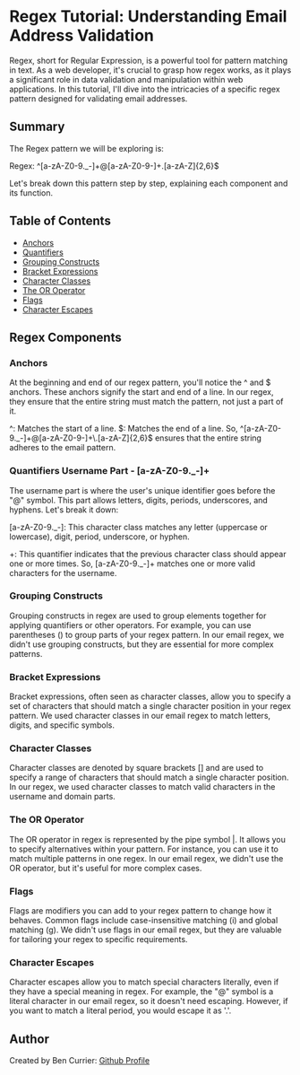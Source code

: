 # Regex Tutorial: Understanding Email Address Validation

Regex, short for Regular Expression, is a powerful tool for pattern matching in text. As a web developer, it's crucial to grasp how regex works, as it plays a significant role in data validation and manipulation within web applications. In this tutorial, I'll dive into the intricacies of a specific regex pattern designed for validating email addresses.

## Summary

The Regex pattern we will be exploring is:

Regex: ^[a-zA-Z0-9._-]+@[a-zA-Z0-9-]+\.[a-zA-Z]{2,6}$


Let's break down this pattern step by step, explaining each component and its function.

## Table of Contents

- [Anchors](#anchors)
- [Quantifiers](#quantifiers)
- [Grouping Constructs](#grouping-constructs)
- [Bracket Expressions](#bracket-expressions)
- [Character Classes](#character-classes)
- [The OR Operator](#the-or-operator)
- [Flags](#flags)
- [Character Escapes](#character-escapes)

## Regex Components

### Anchors<a name="anchors"></a>
At the beginning and end of our regex pattern, you'll notice the ^ and $ anchors. These anchors signify the start and end of a line. In our regex, they ensure that the entire string must match the pattern, not just a part of it.

^: Matches the start of a line.
$: Matches the end of a line.
So, ^[a-zA-Z0-9._-]+@[a-zA-Z0-9-]+\.[a-zA-Z]{2,6}$ ensures that the entire string adheres to the email pattern.

### Quantifiers Username Part - [a-zA-Z0-9._-]+<a name="quantifiers"></a>
The username part is where the user's unique identifier goes before the "@" symbol. This part allows letters, digits, periods, underscores, and hyphens. Let's break it down:

[a-zA-Z0-9._-]: This character class matches any letter (uppercase or lowercase), digit, period, underscore, or hyphen.

+: This quantifier indicates that the previous character class should appear one or more times.
So, [a-zA-Z0-9._-]+ matches one or more valid characters for the username.

### Grouping Constructs<a name="grouping-constructs"></a>
Grouping constructs in regex are used to group elements together for applying quantifiers or other operators. For example, you can use parentheses () to group parts of your regex pattern. In our email regex, we didn't use grouping constructs, but they are essential for more complex patterns.

### Bracket Expressions<a name="bracket-expressions"></a>
Bracket expressions, often seen as character classes, allow you to specify a set of characters that should match a single character position in your regex pattern. We used character classes in our email regex to match letters, digits, and specific symbols.

### Character Classes<a name="character-classes"></a>
Character classes are denoted by square brackets [] and are used to specify a range of characters that should match a single character position. In our regex, we used character classes to match valid characters in the username and domain parts.

### The OR Operator<a name="the-or-operator"></a>
The OR operator in regex is represented by the pipe symbol |. It allows you to specify alternatives within your pattern. For instance, you can use it to match multiple patterns in one regex. In our email regex, we didn't use the OR operator, but it's useful for more complex cases.

### Flags<a name="flags"></a>
Flags are modifiers you can add to your regex pattern to change how it behaves. Common flags include case-insensitive matching (i) and global matching (g). We didn't use flags in our email regex, but they are valuable for tailoring your regex to specific requirements.

### Character Escapes<a name="character-escapes"></a>
Character escapes allow you to match special characters literally, even if they have a special meaning in regex. For example, the "@" symbol is a literal character in our email regex, so it doesn't need escaping. However, if you want to match a literal period, you would escape it as '\.'.

## Author

Created by Ben Currier: [Github Profile](https://github.com/bennyleemn)
